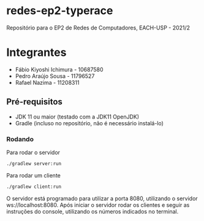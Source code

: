 # redes-ep2-typerace
Repositório para o EP2 de Redes de Computadores, EACH-USP - 2021/2

# Integrantes
* Fábio Kiyoshi Ichimura - 10687580
* Pedro Araújo Sousa - 11796527
* Rafael Nazima - 11208311


## Pré-requisitos
* JDK 11 ou maior (testado com a JDK11 OpenJDK)
* Gradle (incluso no repositório, não é necessário instalá-lo)

### Rodando
Para rodar o servidor
```sh
./gradlew server:run
```

Para rodar um cliente
```sh
./gradlew client:run
```
O servidor está programado para utilizar a porta 8080, utilizando o servidor ws://localhost:8080.
Após iniciar o servidor rodar os clientes e seguir as instruções do console, utilizando os números indicados no terminal.


